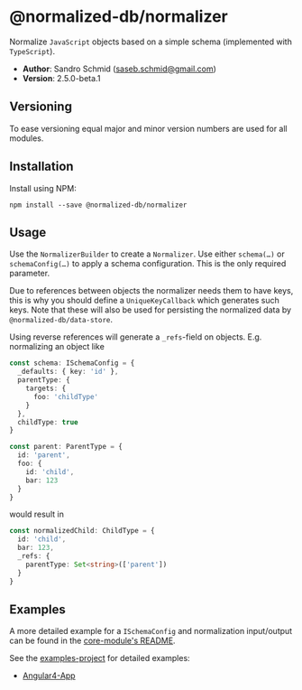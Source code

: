 # @normalized-db/normalizer

Normalize `JavaScript` objects based on a simple schema (implemented with `TypeScript`).

 - **Author**: Sandro Schmid ([saseb.schmid@gmail.com](<mailto:saseb.schmid@gmail.com>))
 - **Version**: 2.5.0-beta.1

## Versioning

To ease versioning equal major and minor version numbers are used for all modules.

## Installation

Install using NPM:

    npm install --save @normalized-db/normalizer

## Usage

Use the `NormalizerBuilder` to create a `Normalizer`. Use either `schema(…)` or `schemaConfig(…)` to apply a 
schema configuration. This is the only required parameter. 

Due to references between objects the normalizer needs them 
to have keys, this is why you should define a `UniqueKeyCallback` which generates such keys. Note that these will also 
be used for persisting the normalized data by `@normalized-db/data-store`.

Using reverse references will generate a `_refs`-field on objects. E.g. normalizing an object like 

```typescript
const schema: ISchemaConfig = {
  _defaults: { key: 'id' },
  parentType: {
    targets: {
      foo: 'childType'
    }
  },
  childType: true
}

const parent: ParentType = { 
  id: 'parent',
  foo: { 
    id: 'child', 
    bar: 123
  }
}
```
 
would result in

```typescript
const normalizedChild: ChildType = { 
  id: 'child', 
  bar: 123, 
  _refs: { 
    parentType: Set<string>(['parent'])
  }
}
```

## Examples

A more detailed example for a `ISchemaConfig` and normalization input/output can be found in the 
[core-module's README](https://github.com/normalized-db/core/blob/master/README.md).

See the [examples-project](https://github.com/normalized-db/examples) for detailed examples:

 - [Angular4-App](https://github.com/normalized-db/examples/tree/master/angular-demo)
